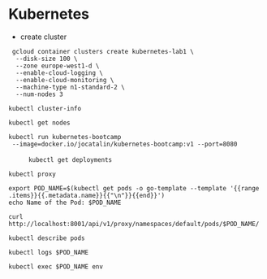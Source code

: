# Kubernetes 

- create cluster

``` 
 gcloud container clusters create kubernetes-lab1 \
  --disk-size 100 \
  --zone europe-west1-d \
  --enable-cloud-logging \
  --enable-cloud-monitoring \
  --machine-type n1-standard-2 \
  --num-nodes 3
```

`kubectl cluster-info`

`kubectl get nodes`

```
kubectl run kubernetes-bootcamp 
 --image=docker.io/jocatalin/kubernetes-bootcamp:v1 --port=8080
```
           
`kubectl get deployments`

`kubectl proxy`

```
export POD_NAME=$(kubectl get pods -o go-template --template '{{range .items}}{{.metadata.name}}{{"\n"}}{{end}}')
echo Name of the Pod: $POD_NAME
```

`curl http://localhost:8001/api/v1/proxy/namespaces/default/pods/$POD_NAME/`

`kubectl describe pods`

`kubectl logs $POD_NAME`

`kubectl exec $POD_NAME env`
